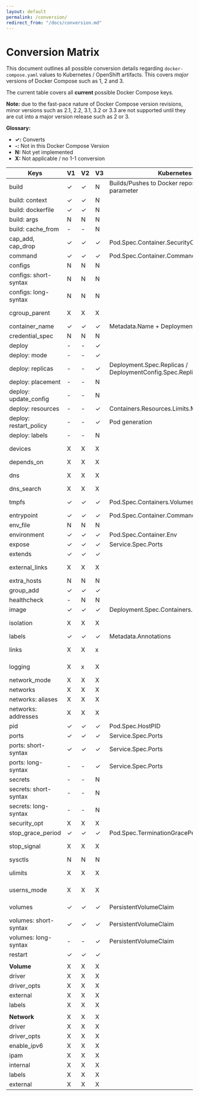 ```yaml
---
layout: default
permalink: /conversion/
redirect_from: "/docs/conversion.md"
---
```


# Conversion Matrix

This document outlines all possible conversion details regarding `docker-compose.yaml` values to Kubernetes / OpenShift artifacts. This covers *major* versions of Docker Compose such as 1, 2 and 3.

The current table covers all **current** possible Docker Compose keys.

__Note:__ due to the fast-pace nature of Docker Compose version revisions, minor versions such as 2.1, 2.2, 3.1, 3.2 or 3.3 are not supported until they are cut into a major version release such as 2 or 3.

__Glossary:__

- __✓:__ Converts
- __-:__ Not in this Docker Compose Version
- __N:__ Not yet implemented
- __X:__ Not applicable / no 1-1 conversion

| Keys                   | V1 | V2 | V3 | Kubernetes / OpenShift                                      | Notes                                                                                                          |
|------------------------|----|----|----|-------------------------------------------------------------|----------------------------------------------------------------------------------------------------------------|
| build                  | ✓  | ✓  | N  | Builds/Pushes to Docker repository. See `--build` parameter | Only supported on Version 1/2 of Docker Compose                                                                |
| build: context         | ✓  | ✓  | N  |                                                             |                                                                                                                |
| build: dockerfile      | ✓  | ✓  | N  |                                                             |                                                                                                                |
| build: args            | N  | N  | N  |                                                             |                                                                                                                |
| build: cache_from      | -  | -  | N  |                                                             |                                                                                                                |
| cap_add, cap_drop      | ✓  | ✓  | ✓  | Pod.Spec.Container.SecurityContext.Capabilities.Add/Drop    |                                                                                                                |
| command                | ✓  | ✓  | ✓  | Pod.Spec.Container.Command                                  |                                                                                                                |
| configs                | N  | N  | N  |                                                             |                                                                                                                |
| configs: short-syntax  | N  | N  | N  |                                                             |                                                                                                                |
| configs: long-syntax   | N  | N  | N  |                                                             |                                                                                                                |
| cgroup_parent          | X  | X  | X  |                                                             | Not supported within Kubernetes. See issue https://github.com/kubernetes/kubernetes/issues/11986               |
| container_name         | ✓  | ✓  | ✓  | Metadata.Name + Deployment.Spec.Containers.Name             |                                                                                                                |
| credential_spec        | N  | N  | N  |                                                             |                                                                                                                |
| deploy                 | -  | -  | ✓  |                                                             |                                                                                                                |
| deploy: mode           | -  | -  | ✓  |                                                             |                                                                                                                |
| deploy: replicas       | -  | -  | ✓  | Deployment.Spec.Replicas / DeploymentConfig.Spec.Replicas   |                                                                                                                |
| deploy: placement      | -  | -  | N  |                                                             |                                                                                                                |
| deploy: update_config  | -  | -  | N  |                                                             |                                                                                                                |
| deploy: resources      | -  | -  | ✓  | Containers.Resources.Limits.Memory                          | Support for memory but not CPU                                                                                 |
| deploy: restart_policy | -  | -  | ✓  | Pod generation                                              | This generated a Pod, see the [user guide on restart](http://kompose.io/user-guide/#restart)                   |
| deploy: labels         | -  | -  | N  |                                                             |                                                                                                                |
| devices                | X  | X  | X  |                                                             | Not supported within Kubernetes, See issue https://github.com/kubernetes/kubernetes/issues/5607                |
| depends_on             | X  | X  | X  |                                                             |                                                                                                                |
| dns                    | X  | X  | X  |                                                             | Not used within Kubernetes. Kubernetes uses a managed DNS server                                               |
| dns_search             | X  | X  | X  |                                                             | See `dns` key                                                                                                  |
| tmpfs                  | ✓  | ✓  | ✓  | Pod.Spec.Containers.Volumes.EmptyDir                        | Creates emptyDirvolume with medium set to Memory & mounts given directory inside container                     |
| entrypoint             | ✓  | ✓  | ✓  | Pod.Spec.Container.Command                                  | Same as command                                                                                                |
| env_file               | N  | N  | N  |                                                             |                                                                                                                |
| environment            | ✓  | ✓  | ✓  | Pod.Spec.Container.Env                                      |                                                                                                                |
| expose                 | ✓  | ✓  | ✓  | Service.Spec.Ports                                          |                                                                                                                |
| extends                | ✓  | ✓  | ✓  |                                                             | Extends by utilizing the same image supplied                                                                   |
| external_links         | X  | X  | X  |                                                             | Kubernetes uses a flat-structure for all containers and thus external_links does not have a 1-1 conversion     |
| extra_hosts            | N  | N  | N  |                                                             |                                                                                                                |
| group_add              | ✓  | ✓  | ✓  |                                                             |                                                                                                                |
| healthcheck            | -  | N  | N  |                                                             |                                                                                                                |
| image                  | ✓  | ✓  | ✓  | Deployment.Spec.Containers.Image                            |                                                                                                                |
| isolation              | X  | X  | X  |                                                             | Not applicable as this applies to Windows with HyperV support                                                  |
| labels                 | ✓  | ✓  | ✓  | Metadata.Annotations                                        |                                                                                                                |
| links                  | X  | X  | x  |                                                             | All containers in the same pod are accessible in Kubernetes                                                    |
| logging                | X  | x  | X  |                                                             | Kubernetes has built-in logging support at the node-level                                                      |
| network_mode           | X  | X  | X  |                                                             | Kubernetes uses it's own cluster networking                                                                    |
| networks               | X  | X  | X  |                                                             | See `networks` key                                                                                             |
| networks: aliases      | X  | X  | X  |                                                             | See `networks` key                                                                                             |
| networks: addresses    | X  | X  | X  |                                                             | See `networks` key                                                                                             |
| pid                    | ✓  | ✓  | ✓  | Pod.Spec.HostPID                                            |                                                                                                                |
| ports                  | ✓  | ✓  | ✓  | Service.Spec.Ports                                          |                                                                                                                |
| ports: short-syntax    | ✓  | ✓  | ✓  | Service.Spec.Ports                                          |                                                                                                                |
| ports: long-syntax     | -  | -  | ✓  | Service.Spec.Ports                                          |                                                                                                                |
| secrets                | -  | -  | N  |                                                             |                                                                                                                |
| secrets: short-syntax  | -  | -  | N  |                                                             |                                                                                                                |
| secrets: long-syntax   | -  | -  | N  |                                                             |                                                                                                                |
| security_opt           | X  | X  | X  |                                                             | Kubernetes uses it's own container naming scheme                                                               |
| stop_grace_period      | ✓  | ✓  | ✓  | Pod.Spec.TerminationGracePeriodSeconds                      |                                                                                                                |
| stop_signal            | X  | X  | X  |                                                             | Not supported within Kubernetes. See issue https://github.com/kubernetes/kubernetes/issues/30051               |
| sysctls                | N  | N  | N  |                                                             |                                                                                                                |
| ulimits                | X  | X  | X  |                                                             | Not supported within Kubernetes. See issue https://github.com/kubernetes/kubernetes/issues/3595                |
| userns_mode            | X  | X  | X  |                                                             | Not supported within Kubernetes and ignored in Docker Compose Version 3                                        |
| volumes                | ✓  | ✓  | ✓  | PersistentVolumeClaim                                       | Creates a PersistentVolumeClaim. Can only be created if there is already a PersistentVolume within the cluster |
| volumes: short-syntax  | ✓  | ✓  | ✓  | PersistentVolumeClaim                                       | Creates a PersistentVolumeClaim. Can only be created if there is already a PersistentVolume within the cluster |
| volumes: long-syntax   | -  | -  | ✓  | PersistentVolumeClaim                                       | Creates a PersistentVolumeClaim. Can only be created if there is already a PersistentVolume within the cluster |
| restart                | ✓  | ✓  | ✓  |                                                             |                                                                                                                |
|                        |    |    |    |                                                             |                                                                                                                |
| __Volume__             | X  | X  | X  |                                                             |                                                                                                                |
| driver                 | X  | X  | X  |                                                             |                                                                                                                |
| driver_opts            | X  | X  | X  |                                                             |                                                                                                                |
| external               | X  | X  | X  |                                                             |                                                                                                                |
| labels                 | X  | X  | X  |                                                             |                                                                                                                |
|                        |    |    |    |                                                             |                                                                                                                |
| __Network__            | X  | X  | X  |                                                             |                                                                                                                |
| driver                 | X  | X  | X  |                                                             |                                                                                                                |
| driver_opts            | X  | X  | X  |                                                             |                                                                                                                |
| enable_ipv6            | X  | X  | X  |                                                             |                                                                                                                |
| ipam                   | X  | X  | X  |                                                             |                                                                                                                |
| internal               | X  | X  | X  |                                                             |                                                                                                                |
| labels                 | X  | X  | X  |                                                             |                                                                                                                |
| external               | X  | X  | X  |                                                             |                                                                                                                |
